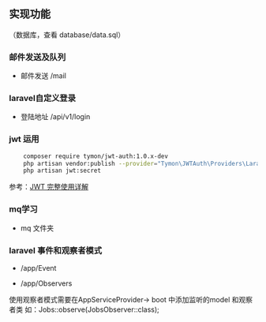 ## 实现功能

（数据库，查看 database/data.sql）

### 邮件发送及队列

-  邮件发送  /mail

### laravel自定义登录
- 登陆地址  /api/v1/login

### jwt 运用  
```bash 
    composer require tymon/jwt-auth:1.0.x-dev 
    php artisan vendor:publish --provider="Tymon\JWTAuth\Providers\LaravelServiceProvider"
    php artisan jwt:secret
```

参考：[JWT 完整使用详解](https://laravel-china.org/articles/10885/full-use-of-jwt)

###  mq学习

- mq 文件夹

### laravel 事件和观察者模式

- /app/Event 



- /app/Observers

使用观察者模式需要在AppServiceProvider-> boot 中添加监听的model 和观察者类
如：Jobs::observe(JobsObserver::class);